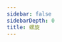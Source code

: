 ```yaml
---
sidebar: false
sidebarDepth: 0
title: 螺旋
---
```

<ClientOnly>
<prime-spiral></prime-spiral>
</ClientOnly>